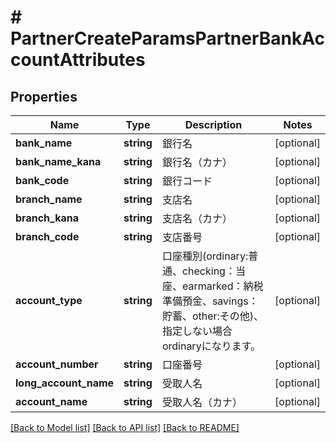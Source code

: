 # # PartnerCreateParamsPartnerBankAccountAttributes

## Properties

Name | Type | Description | Notes
------------ | ------------- | ------------- | -------------
**bank_name** | **string** | 銀行名 | [optional]
**bank_name_kana** | **string** | 銀行名（カナ） | [optional]
**bank_code** | **string** | 銀行コード | [optional]
**branch_name** | **string** | 支店名 | [optional]
**branch_kana** | **string** | 支店名（カナ） | [optional]
**branch_code** | **string** | 支店番号 | [optional]
**account_type** | **string** | 口座種別(ordinary:普通、checking：当座、earmarked：納税準備預金、savings：貯蓄、other:その他)、指定しない場合ordinaryになります。 | [optional]
**account_number** | **string** | 口座番号 | [optional]
**long_account_name** | **string** | 受取人名 | [optional]
**account_name** | **string** | 受取人名（カナ） | [optional]

[[Back to Model list]](../../README.md#models) [[Back to API list]](../../README.md#endpoints) [[Back to README]](../../README.md)
